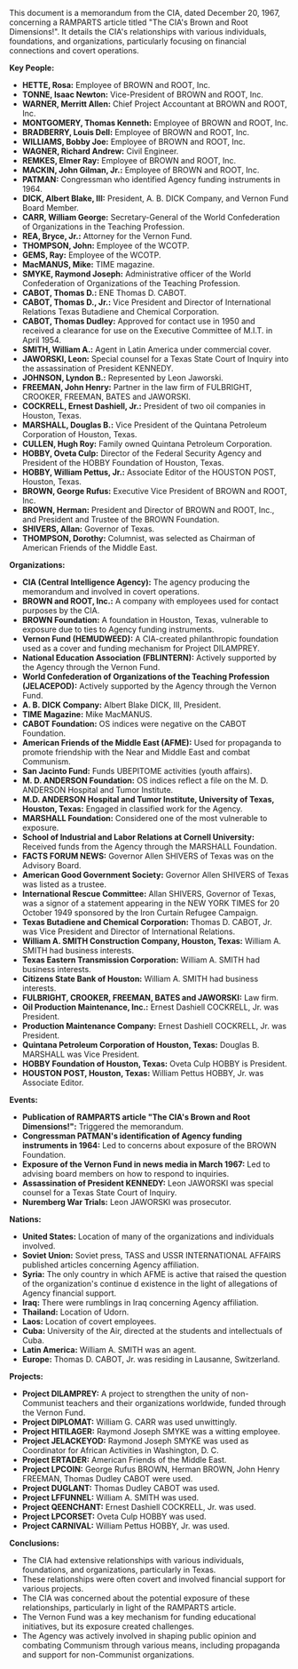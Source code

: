This document is a memorandum from the CIA, dated December 20, 1967, concerning a RAMPARTS article titled "The CIA's Brown and Root Dimensions!". It details the CIA's relationships with various individuals, foundations, and organizations, particularly focusing on financial connections and covert operations.

**Key People:**

*   **HETTE, Rosa:** Employee of BROWN and ROOT, Inc.
*   **TONNE, Isaac Newton:** Vice-President of BROWN and ROOT, Inc.
*   **WARNER, Merritt Allen:** Chief Project Accountant at BROWN and ROOT, Inc.
*   **MONTGOMERY, Thomas Kenneth:** Employee of BROWN and ROOT, Inc.
*   **BRADBERRY, Louis Dell:** Employee of BROWN and ROOT, Inc.
*   **WILLIAMS, Bobby Joe:** Employee of BROWN and ROOT, Inc.
*   **WAGNER, Richard Andrew:** Civil Engineer.
*   **REMKES, Elmer Ray:** Employee of BROWN and ROOT, Inc.
*   **MACKIN, John Gilman, Jr.:** Employee of BROWN and ROOT, Inc.
*   **PATMAN:** Congressman who identified Agency funding instruments in 1964.
*   **DICK, Albert Blake, III:** President, A. B. DICK Company, and Vernon Fund Board Member.
*   **CARR, William George:** Secretary-General of the World Confederation of Organizations in the Teaching Profession.
*   **REA, Bryce, Jr.:** Attorney for the Vernon Fund.
*   **THOMPSON, John:** Employee of the WCOTP.
*   **GEMS, Ray:** Employee of the WCOTP.
*   **MacMANUS, Mike:** TIME magazine.
*   **SMYKE, Raymond Joseph:** Administrative officer of the World Confederation of Organizations of the Teaching Profession.
*   **CABOT, Thomas D.:** ENE Thomas D. CABOT.
*   **CABOT, Thomas D., Jr.:** Vice President and Director of International Relations Texas Butadiene and Chemical Corporation.
*   **CABOT, Thomas Dudley:** Approved for contact use in 1950 and received a clearance for use on the Executive Committee of M.I.T. in April 1954.
*   **SMITH, William A.:** Agent in Latin America under commercial cover.
*   **JAWORSKI, Leon:** Special counsel for a Texas State Court of Inquiry into the assassination of President KENNEDY.
*   **JOHNSON, Lyndon B.:** Represented by Leon Jaworski.
*   **FREEMAN, John Henry:** Partner in the law firm of FULBRIGHT, CROOKER, FREEMAN, BATES and JAWORSKI.
*   **COCKRELL, Ernest Dashiell, Jr.:** President of two oil companies in Houston, Texas.
*   **MARSHALL, Douglas B.:** Vice President of the Quintana Petroleum Corporation of Houston, Texas.
*   **CULLEN, Hugh Roy:** Family owned Quintana Petroleum Corporation.
*   **HOBBY, Oveta Culp:** Director of the Federal Security Agency and President of the HOBBY Foundation of Houston, Texas.
*   **HOBBY, William Pettus, Jr.:** Associate Editor of the HOUSTON POST, Houston, Texas.
*   **BROWN, George Rufus:** Executive Vice President of BROWN and ROOT, Inc.
*   **BROWN, Herman:** President and Director of BROWN and ROOT, Inc., and President and Trustee of the BROWN Foundation.
*   **SHIVERS, Allan:** Governor of Texas.
*   **THOMPSON, Dorothy:** Columnist, was selected as Chairman of American Friends of the Middle East.

**Organizations:**

*   **CIA (Central Intelligence Agency):** The agency producing the memorandum and involved in covert operations.
*   **BROWN and ROOT, Inc.:** A company with employees used for contact purposes by the CIA.
*   **BROWN Foundation:** A foundation in Houston, Texas, vulnerable to exposure due to ties to Agency funding instruments.
*   **Vernon Fund (HEMUDWEED):** A CIA-created philanthropic foundation used as a cover and funding mechanism for Project DILAMPREY.
*   **National Education Association (FBLINTERN):** Actively supported by the Agency through the Vernon Fund.
*   **World Confederation of Organizations of the Teaching Profession (JELACEPOD):** Actively supported by the Agency through the Vernon Fund.
*   **A. B. DICK Company:** Albert Blake DICK, III, President.
*   **TIME Magazine:** Mike MacMANUS.
*   **CABOT Foundation:** OS indices were negative on the CABOT Foundation.
*   **American Friends of the Middle East (AFME):** Used for propaganda to promote friendship with the Near and Middle East and combat Communism.
*   **San Jacinto Fund:** Funds UBEPITOME activities (youth affairs).
*   **M. D. ANDERSON Foundation:** OS indices reflect a file on the M. D. ANDERSON Hospital and Tumor Institute.
*   **M.D. ANDERSON Hospital and Tumor Institute, University of Texas, Houston, Texas:** Engaged in classified work for the Agency.
*   **MARSHALL Foundation:** Considered one of the most vulnerable to exposure.
*   **School of Industrial and Labor Relations at Cornell University:** Received funds from the Agency through the MARSHALL Foundation.
*   **FACTS FORUM NEWS:** Governor Allen SHIVERS of Texas was on the Advisory Board.
*   **American Good Government Society:** Governor Allen SHIVERS of Texas was listed as a trustee.
*   **International Rescue Committee:** Allan SHIVERS, Governor of Texas, was a signor of a statement appearing in the NEW YORK TIMES for 20 October 1949 sponsored by the Iron Curtain Refugee Campaign.
*   **Texas Butadiene and Chemical Corporation:** Thomas D. CABOT, Jr. was Vice President and Director of International Relations.
*   **William A. SMITH Construction Company, Houston, Texas:** William A. SMITH had business interests.
*   **Texas Eastern Transmission Corporation:** William A. SMITH had business interests.
*   **Citizens State Bank of Houston:** William A. SMITH had business interests.
*   **FULBRIGHT, CROOKER, FREEMAN, BATES and JAWORSKI:** Law firm.
*   **Oil Production Maintenance, Inc.:** Ernest Dashiell COCKRELL, Jr. was President.
*   **Production Maintenance Company:** Ernest Dashiell COCKRELL, Jr. was President.
*   **Quintana Petroleum Corporation of Houston, Texas:** Douglas B. MARSHALL was Vice President.
*   **HOBBY Foundation of Houston, Texas:** Oveta Culp HOBBY is President.
*   **HOUSTON POST, Houston, Texas:** William Pettus HOBBY, Jr. was Associate Editor.

**Events:**

*   **Publication of RAMPARTS article "The CIA's Brown and Root Dimensions!":** Triggered the memorandum.
*   **Congressman PATMAN's identification of Agency funding instruments in 1964:** Led to concerns about exposure of the BROWN Foundation.
*   **Exposure of the Vernon Fund in news media in March 1967:** Led to advising board members on how to respond to inquiries.
*   **Assassination of President KENNEDY:** Leon JAWORSKI was special counsel for a Texas State Court of Inquiry.
*   **Nuremberg War Trials:** Leon JAWORSKI was prosecutor.

**Nations:**

*   **United States:** Location of many of the organizations and individuals involved.
*   **Soviet Union:** Soviet press, TASS and USSR INTERNATIONAL AFFAIRS published articles concerning Agency affiliation.
*   **Syria:** The only country in which AFME is active that raised the question of the organization's continue d existence in the light of allegations of Agency financial support.
*   **Iraq:** There were rumblings in Iraq concerning Agency affiliation.
*   **Thailand:** Location of Udorn.
*   **Laos:** Location of covert employees.
*   **Cuba:** University of the Air, directed at the students and intellectuals of Cuba.
*   **Latin America:** William A. SMITH was an agent.
*   **Europe:** Thomas D. CABOT, Jr. was residing in Lausanne, Switzerland.

**Projects:**

*   **Project DILAMPREY:** A project to strengthen the unity of non-Communist teachers and their organizations worldwide, funded through the Vernon Fund.
*   **Project DIPLOMAT:** William G. CARR was used unwittingly.
*   **Project HITILAGER:** Raymond Joseph SMYKE was a witting employee.
*   **Project JELACKEYOD:** Raymond Joseph SMYKE was used as Coordinator for African Activities in Washington, D. C.
*   **Project ERTADER:** American Friends of the Middle East.
*   **Project LPCOIN:** George Rufus BROWN, Herman BROWN, John Henry FREEMAN, Thomas Dudley CABOT were used.
*   **Project DUGLANT:** Thomas Dudley CABOT was used.
*   **Project LFFUNNEL:** William A. SMITH was used.
*   **Project QEENCHANT:** Ernest Dashiell COCKRELL, Jr. was used.
*   **Project LPCORSET:** Oveta Culp HOBBY was used.
*   **Project CARNIVAL:** William Pettus HOBBY, Jr. was used.

**Conclusions:**

*   The CIA had extensive relationships with various individuals, foundations, and organizations, particularly in Texas.
*   These relationships were often covert and involved financial support for various projects.
*   The CIA was concerned about the potential exposure of these relationships, particularly in light of the RAMPARTS article.
*   The Vernon Fund was a key mechanism for funding educational initiatives, but its exposure created challenges.
*   The Agency was actively involved in shaping public opinion and combating Communism through various means, including propaganda and support for non-Communist organizations.
